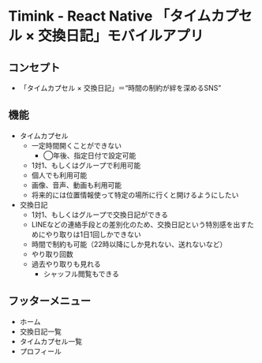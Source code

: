 # Timink - React Native 「タイムカプセル × 交換日記」モバイルアプリ

## コンセプト

- 「タイムカプセル × 交換日記」＝“時間の制約が絆を深めるSNS”

## 機能

- タイムカプセル
  - 一定時間開くことができない
    - ◯年後、指定日付で設定可能
  - 1対1、もしくはグループで利用可能
  - 個人でも利用可能
  - 画像、音声、動画も利用可能
  - 将来的には位置情報使って特定の場所に行くと開けるようにしたい
- 交換日記
  - 1対1、もしくはグループで交換日記ができる
  - LINEなどの連絡手段との差別化のため、交換日記という特別感を出すためにやり取りは1日1回しかできない
  - 時間で制約も可能（22時以降にしか見れない、送れないなど）
  - やり取り回数
  - 過去やり取りも見れる
    - シャッフル閲覧もできる

## フッターメニュー

- ホーム
- 交換日記一覧
- タイムカプセル一覧
- プロフィール
